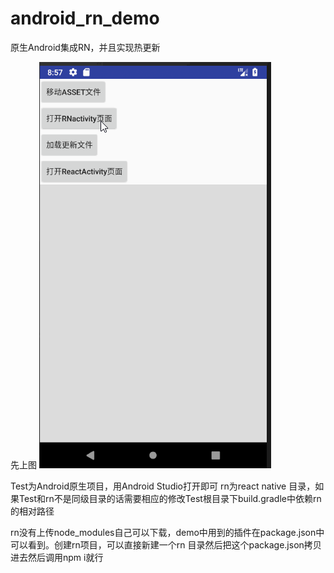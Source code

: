 # android_rn_demo
原生Android集成RN，并且实现热更新

先上图
![](https://github.com/yaozhukuang/android_rn_demo/blob/master/hotfix.gif)



Test为Android原生项目，用Android Studio打开即可
rn为react native 目录，如果Test和rn不是同级目录的话需要相应的修改Test根目录下build.gradle中依赖rn的相对路径

rn没有上传node_modules自己可以下载，demo中用到的插件在package.json中可以看到。创建rn项目，可以直接新建一个rn
目录然后把这个package.json拷贝进去然后调用npm i就行
